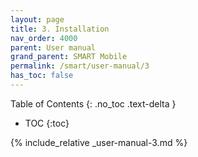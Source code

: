 ```yaml
---
layout: page
title: 3. Installation
nav_order: 4000
parent: User manual
grand_parent: SMART Mobile
permalink: /smart/user-manual/3
has_toc: false
---
```

Table of Contents
{: .no_toc .text-delta }

- TOC
{:toc}

{% include_relative _user-manual-3.md %}
